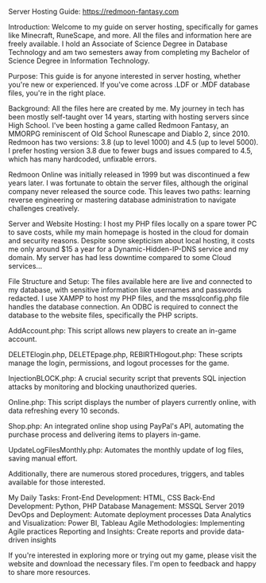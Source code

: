 Server Hosting Guide:
https://redmoon-fantasy.com 

Introduction:
Welcome to my guide on server hosting, specifically for games like Minecraft, RuneScape, and more. All the files and information here are freely available. I hold an Associate of Science Degree in Database Technology and am two semesters away from completing my Bachelor of Science Degree in Information Technology.

Purpose:
This guide is for anyone interested in server hosting, whether you're new or experienced. If you've come across .LDF or .MDF database files, you're in the right place.

Background:
All the files here are created by me. My journey in tech has been mostly self-taught over 14 years, starting with hosting servers since High School. I've been hosting a game called Redmoon Fantasy, an MMORPG reminiscent of Old School Runescape and Diablo 2, since 2010. Redmoon has two versions: 3.8 (up to level 1000) and 4.5 (up to level 5000). I prefer hosting version 3.8 due to fewer bugs and issues compared to 4.5, which has many hardcoded, unfixable errors.

Redmoon Online was initially released in 1999 but was discontinued a few years later. I was fortunate to obtain the server files, although the original company never released the source code. This leaves two paths: learning reverse engineering or mastering database administration to navigate challenges creatively.

Server and Website Hosting:
I host my PHP files locally on a spare tower PC to save costs, while my main homepage is hosted in the cloud for domain and security reasons. Despite some skepticism about local hosting, it costs me only around $15 a year for a Dynamic-Hidden-IP-DNS service and my domain. My server has had less downtime compared to some Cloud services...

File Structure and Setup:
The files available here are live and connected to my database, with sensitive information like usernames and passwords redacted. I use XAMPP to host my PHP files, and the mssqlconfig.php file handles the database connection. An ODBC is required to connect the database to the website files, specifically the PHP scripts.

AddAccount.php: This script allows new players to create an in-game account.

DELETElogin.php, DELETEpage.php, REBIRTHlogout.php: These scripts manage the login, permissions, and logout processes for the game.

InjectionBLOCK.php: A crucial security script that prevents SQL injection attacks by monitoring and blocking unauthorized queries.

Online.php: This script displays the number of players currently online, with data refreshing every 10 seconds.

Shop.php: An integrated online shop using PayPal's API, automating the purchase process and delivering items to players in-game.

UpdateLogFilesMonthly.php: Automates the monthly update of log files, saving manual effort.

Additionally, there are numerous stored procedures, triggers, and tables available for those interested.

My Daily Tasks:
Front-End Development: HTML, CSS
Back-End Development: Python, PHP
Database Management: MSSQL Server 2019
DevOps and Deployment: Automate deployment processes
Data Analytics and Visualization: Power BI, Tableau
Agile Methodologies: Implementing Agile practices
Reporting and Insights: Create reports and provide data-driven insights

If you're interested in exploring more or trying out my game, please visit the website and download the necessary files. I'm open to feedback and happy to share more resources.
